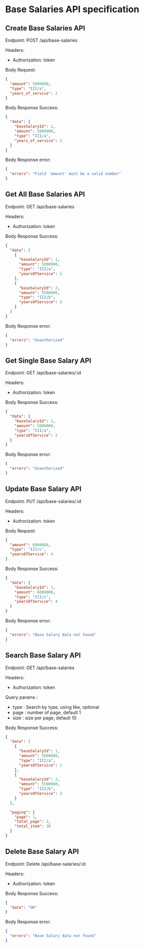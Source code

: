 # Base Salaries API specification

## Create Base Salaries API

Endpoint: POST /api/base-salaries

Headers:

- Authorization: token

Body Request:

```json
{
  "amount": 5000000,
  "type": "III/a",
  "years_of_service": 2
}
```

Body Response Success:

```json
{
  "data": {
    "baseSalaryId": 1,
    "amount": 5000000,
    "type": "III/a",
    "years_of_service": 2
  }
}
```

Body Response error:

```json
{
  "errors": "Field 'amount' must be a valid number"
}
```

## Get All Base Salaries API

Endpoint: GET /api/base-salaries

Headers:

- Authorization: token

Body Response Success:

```json
{
  "data": [
    {
      "baseSalaryId": 1,
      "amount": 5000000,
      "type": "III/a",
      "yearsOfService": 2
    },
    {
      "baseSalaryId": 2,
      "amount": 5500000,
      "type": "III/b",
      "yearsOfService": 3
    }
  ]
}
```

Body Response error:

```json
{
  "errors": "Unauthorized"
}
```

## Get Single Base Salary API

Endpoint: GET /api/base-salaries/:id

Headers:

- Authorization: token

Body Response Success:

```json
{
  "data": {
    "baseSalaryId": 1,
    "amount": 5000000,
    "type": "III/a",
    "yearsOfService": 2
  }
}
```

Body Response error:

```json
{
  "errors": "Unauthorized"
}
```

## Update Base Salary API

Endpoint: PUT /api/base-salaries/:id

Headers:

- Authorization: token

Body Request:

```json
{
  "amount": 6000000,
  "type": "III/c",
  "yearsOfService": 4
}
```

Body Response Success:

```json
{
  "data": {
    "baseSalaryId": 1,
    "amount": 6000000,
    "type": "III/c",
    "yearsOfService": 4
  }
}
```

Body Response error:

```json
{
  "errors": "Base Salary data not found"
}
```

## Search Base Salary API

Endpoint: GET /api/base-salaries

Headers:

- Authorization: token

Query params :

- type : Search by type, using like, optional
- page : number of page, default 1
- size : size per page, default 10

Body Response Success:

```json
{
  "data": [
    {
      "baseSalaryId": 1,
      "amount": 5000000,
      "type": "III/a",
      "yearsOfService": 2
    },
    {
      "baseSalaryId": 2,
      "amount": 5500000,
      "type": "III/b",
      "yearsOfService": 3
    }
  ],

  "paging": {
    "page": 1,
    "total_page": 3,
    "total_item": 30
  }
}
```

## Delete Base Salary API

Endpoint: Delete /api/base-salaries/:id

Headers:

- Authorization: token

Body Response Success:

```json
{
  "data": "OK"
}
```

Body Response error:

```json
{
  "errors": "Base Salary data not found"
}
```
